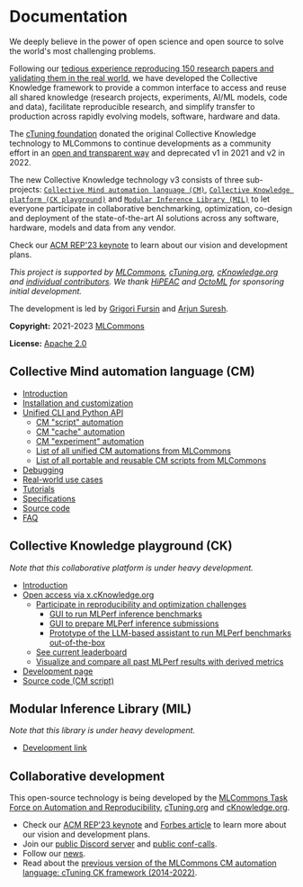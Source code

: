 # Documentation

We deeply believe in the power of open science and open source to solve the world's most challenging problems.

Following our [tedious experience reproducing 150 research papers and validating them in the real world](https://learning.acm.org/techtalks/reproducibility),
we have developed the Collective Knowledge framework to provide a common interface to access and reuse
all shared knowledge (research projects, experiments, AI/ML models, code and data), facilitate reproducible research, 
and simplify transfer to production across rapidly evolving models, software, hardware and data.

The [cTuning foundation](https://cTuning.org) donated the original Collective Knowledge technology to MLCommons 
to continue developments as a community effort in an [open and transparent way](docs/taskforce.md) 
and deprecated v1 in 2021 and v2 in 2022.

The new Collective Knowledge technology v3 consists of three sub-projects:
[`Collective Mind automation language (CM)`](#collective-mind-automation-language-cm), 
[`Collective Knowledge platform (CK playground)`](#collective-knowledge-playground-ck) 
and [`Modular Inference Library (MIL)`](#modular-inference-library-mil)
to let everyone participate in collaborative benchmarking, optimization, co-design 
and deployment of the state-of-the-art AI solutions across any software, hardware, models and data from any vendor.

Check our [ACM REP'23 keynote](https://doi.org/10.5281/zenodo.8105339) to learn about our vision and development plans.

*This project is supported by [MLCommons](https://mlcommons.org), [cTuning.org](https://linkedin.com/company/ctuning-foundation),
 [cKnowledge.org](https://www.linkedin.com/company/cknowledge) and [individual contributors](https://github.com/mlcommons/ck/blob/master/CONTRIBUTING.md).
 We thank [HiPEAC](https://hipeac.net) and [OctoML](https://octoml.ai) for sponsoring initial development.*

The development is led by [Grigori Fursin](https://cKnowledge.org/gfursin) and [Arjun Suresh](https://www.linkedin.com/in/arjunsuresh).

**Copyright:** 2021-2023 [MLCommons](https://mlcommons.org)

**License:** [Apache 2.0](../LICENSE.md)


## Collective Mind automation language (CM)

* [Introduction](introduction-cm.md)
* [Installation and customization](installation.md)
* [Unified CLI and Python API](interface.md)
  * [CM "script" automation](https://github.com/mlcommons/ck/blob/master/cm-mlops/automation/script/README-extra.md)
  * [CM "cache" automation](https://github.com/mlcommons/ck/blob/master/cm-mlops/automation/cache/README-extra.md)
  * [CM "experiment" automation](https://github.com/mlcommons/ck/blob/master/cm-mlops/automation/experiment/README-extra.md)
  * [List of all unified CM automations from MLCommons](list_of_automations.md)
  * [List of all portable and reusable CM scripts from MLCommons](list_of_scripts.md)
* [Debugging](debugging.md)
* [Real-world use cases](use-cases.md)
* [Tutorials](tutorials/README.md)
* [Specifications](specs/README.md)
* [Source code](https://github.com/mlcommons/ck/tree/master/cm/cmind)
* [FAQ](faq.md)

## Collective Knowledge playground (CK)

*Note that this collaborative platform is under heavy development.*

* [Introduction](introduction-ck.md)
* [Open access via x.cKnowledge.org](https://x.cKnowledge.org)
  * [Participate in reproducibility and optimization challenges](https://access.cknowledge.org/playground/?action=challenges)
    * [GUI to run MLPerf inference benchmarks](http://cknowledge.org/mlperf-inference-gui)
    * [GUI to prepare MLPerf inference submissions](https://cknowledge.org/mlperf-inference-submission-gui)
    * [Prototype of the LLM-based assistant to run MLPerf benchmarks out-of-the-box](https://access.cKnowledge.org/assistant)
  * [See current leaderboard](https://access.cknowledge.org/playground/?action=contributors)
  * [Visualize and compare all past MLPerf results with derived metrics](https://access.cknowledge.org/playground/?action=experiments)
* [Development page](../platform)
* [Source code (CM script)](https://github.com/mlcommons/ck/blob/master/cm-mlops/script/gui)


## Modular Inference Library (MIL)

*Note that this library is under heavy development.*

* [Development link](https://github.com/mlcommons/ck/blob/master/cm-mlops/script/app-mlperf-inference-cpp/README-extra.md)

## Collaborative development

This open-source technology is being developed by the [MLCommons Task Force on Automation and Reproducibility](taskforce.md),
[cTuning.org](https://cTuning.org) and [cKnowledge.org](https://cKnowledge.org).

* Check our [ACM REP'23 keynote](https://doi.org/10.5281/zenodo.7871070) and [Forbes article](https://www.forbes.com/sites/karlfreund/2023/04/05/nvidia-performance-trounces-all-competitors-who-have-the-guts-to-submit-to-mlperf-inference-30/?sh=3c38d2866676) 
  to learn more about our vision and development plans.
* Join our [public Discord server](https://discord.gg/JjWNWXKxwT) and [public conf-calls](https://docs.google.com/document/d/1zMNK1m_LhWm6jimZK6YE05hu4VH9usdbKJ3nBy-ZPAw).
* Follow our [news](docs/news.md).
* Read about the [previous version of the MLCommons CM automation language: cTuning CK framework (2014-2022)](https://arxiv.org/abs/2011.01149).
